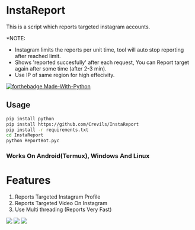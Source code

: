 # InstaReport
This is a script which reports targeted instagram accounts. 

*NOTE:
- Instagram limits the reports per unit time, tool will auto stop reporting after reached limit. 
- Shows 'reported succesfully' after each request, You can Report target again after some time (after 2-3 min). 
- Use IP of same region for high effecivity. 

[![forthebadge Made-With-Python](http://ForTheBadge.com/images/badges/made-with-python.svg)](https://www.python.org/)

## Usage 
```bash
pip install python
pip install https://github.com/Crevils/InstaReport
pip install -r requirements.txt
cd InstaReport
python ReportBot.pyc
```

### Works On Android(Termux), Windows And Linux

# Features 
1. Reports Targeted Instagram Profile
2. Reports Targeted Video On Instagram
3. Use Multi threading (Reports Very Fast)


<a href="https://t.me/hackerExploits"><img src="https://img.shields.io/badge/Join-Telegram%20Channel-red.svg?logo=Telegram"></a>
<a href="https://t.me/hacker_Chatroom"><img src="https://img.shields.io/badge/Join-Telegram%20Group-blue.svg?logo=telegram"></a>
<a href="https://www.youtube.com/watch?v=7Z2dhGSUrT4"><img src="https://img.shields.io/badge/Video%20Tutorial-red.svg?logo=Youtube"></a>

